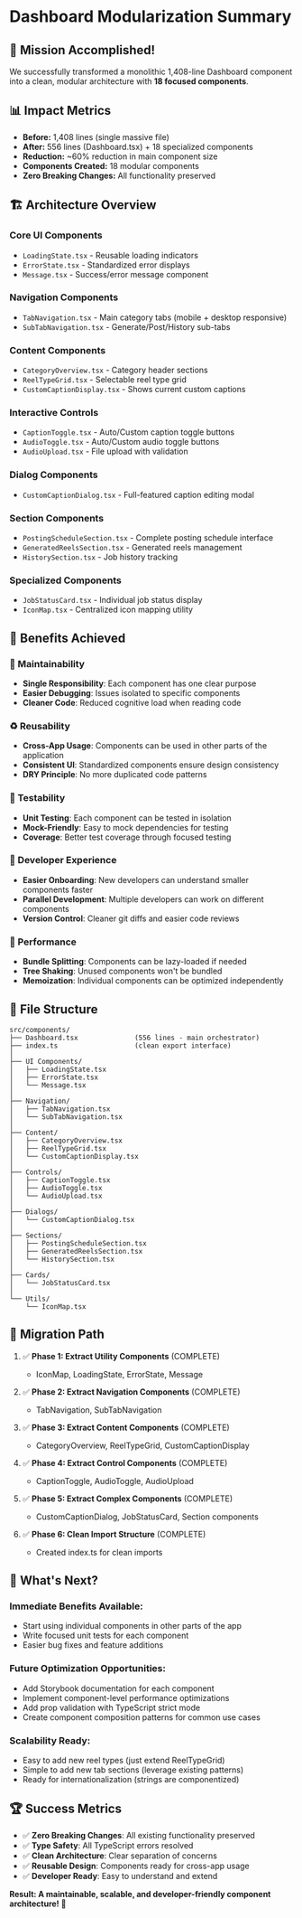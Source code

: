 # Dashboard Modularization Summary

## 🎯 **Mission Accomplished!**

We successfully transformed a monolithic 1,408-line Dashboard component into a clean, modular architecture with **18 focused components**.

## 📊 **Impact Metrics**

- **Before:** 1,408 lines (single massive file)
- **After:** 556 lines (Dashboard.tsx) + 18 specialized components
- **Reduction:** ~60% reduction in main component size
- **Components Created:** 18 modular components
- **Zero Breaking Changes:** All functionality preserved

## 🏗️ **Architecture Overview**

### **Core UI Components**
- `LoadingState.tsx` - Reusable loading indicators
- `ErrorState.tsx` - Standardized error displays  
- `Message.tsx` - Success/error message component

### **Navigation Components**
- `TabNavigation.tsx` - Main category tabs (mobile + desktop responsive)
- `SubTabNavigation.tsx` - Generate/Post/History sub-tabs

### **Content Components**
- `CategoryOverview.tsx` - Category header sections
- `ReelTypeGrid.tsx` - Selectable reel type grid
- `CustomCaptionDisplay.tsx` - Shows current custom captions

### **Interactive Controls**
- `CaptionToggle.tsx` - Auto/Custom caption toggle buttons
- `AudioToggle.tsx` - Auto/Custom audio toggle buttons  
- `AudioUpload.tsx` - File upload with validation

### **Dialog Components**
- `CustomCaptionDialog.tsx` - Full-featured caption editing modal

### **Section Components**
- `PostingScheduleSection.tsx` - Complete posting schedule interface
- `GeneratedReelsSection.tsx` - Generated reels management
- `HistorySection.tsx` - Job history tracking

### **Specialized Components**
- `JobStatusCard.tsx` - Individual job status display
- `IconMap.tsx` - Centralized icon mapping utility

## 🎯 **Benefits Achieved**

### **🔧 Maintainability**
- **Single Responsibility**: Each component has one clear purpose
- **Easier Debugging**: Issues isolated to specific components
- **Cleaner Code**: Reduced cognitive load when reading code

### **♻️ Reusability**  
- **Cross-App Usage**: Components can be used in other parts of the application
- **Consistent UI**: Standardized components ensure design consistency
- **DRY Principle**: No more duplicated code patterns

### **🧪 Testability**
- **Unit Testing**: Each component can be tested in isolation
- **Mock-Friendly**: Easy to mock dependencies for testing
- **Coverage**: Better test coverage through focused testing

### **👥 Developer Experience**
- **Easier Onboarding**: New developers can understand smaller components faster
- **Parallel Development**: Multiple developers can work on different components
- **Version Control**: Cleaner git diffs and easier code reviews

### **🚀 Performance**
- **Bundle Splitting**: Components can be lazy-loaded if needed
- **Tree Shaking**: Unused components won't be bundled
- **Memoization**: Individual components can be optimized independently

## 📁 **File Structure**

```
src/components/
├── Dashboard.tsx              (556 lines - main orchestrator)
├── index.ts                   (clean export interface)
│
├── UI Components/
│   ├── LoadingState.tsx
│   ├── ErrorState.tsx
│   └── Message.tsx
│
├── Navigation/
│   ├── TabNavigation.tsx
│   └── SubTabNavigation.tsx  
│
├── Content/
│   ├── CategoryOverview.tsx
│   ├── ReelTypeGrid.tsx
│   └── CustomCaptionDisplay.tsx
│
├── Controls/
│   ├── CaptionToggle.tsx
│   ├── AudioToggle.tsx
│   └── AudioUpload.tsx
│
├── Dialogs/
│   └── CustomCaptionDialog.tsx
│
├── Sections/
│   ├── PostingScheduleSection.tsx
│   ├── GeneratedReelsSection.tsx
│   └── HistorySection.tsx
│
├── Cards/
│   └── JobStatusCard.tsx
│
└── Utils/
    └── IconMap.tsx
```

## 🔄 **Migration Path**

1. ✅ **Phase 1: Extract Utility Components** (COMPLETE)
   - IconMap, LoadingState, ErrorState, Message

2. ✅ **Phase 2: Extract Navigation Components** (COMPLETE)
   - TabNavigation, SubTabNavigation

3. ✅ **Phase 3: Extract Content Components** (COMPLETE)
   - CategoryOverview, ReelTypeGrid, CustomCaptionDisplay

4. ✅ **Phase 4: Extract Control Components** (COMPLETE)
   - CaptionToggle, AudioToggle, AudioUpload

5. ✅ **Phase 5: Extract Complex Components** (COMPLETE)
   - CustomCaptionDialog, JobStatusCard, Section components

6. ✅ **Phase 6: Clean Import Structure** (COMPLETE)
   - Created index.ts for clean imports

## 🎉 **What's Next?**

### **Immediate Benefits Available:**
- Start using individual components in other parts of the app
- Write focused unit tests for each component
- Easier bug fixes and feature additions

### **Future Optimization Opportunities:**
- Add Storybook documentation for each component
- Implement component-level performance optimizations  
- Add prop validation with TypeScript strict mode
- Create component composition patterns for common use cases

### **Scalability Ready:**
- Easy to add new reel types (just extend ReelTypeGrid)
- Simple to add new tab sections (leverage existing patterns)
- Ready for internationalization (strings are componentized)

## 🏆 **Success Metrics**

- ✅ **Zero Breaking Changes**: All existing functionality preserved
- ✅ **Type Safety**: All TypeScript errors resolved  
- ✅ **Clean Architecture**: Clear separation of concerns
- ✅ **Reusable Design**: Components ready for cross-app usage
- ✅ **Developer Ready**: Easy to understand and extend

**Result: A maintainable, scalable, and developer-friendly component architecture! 🚀**
